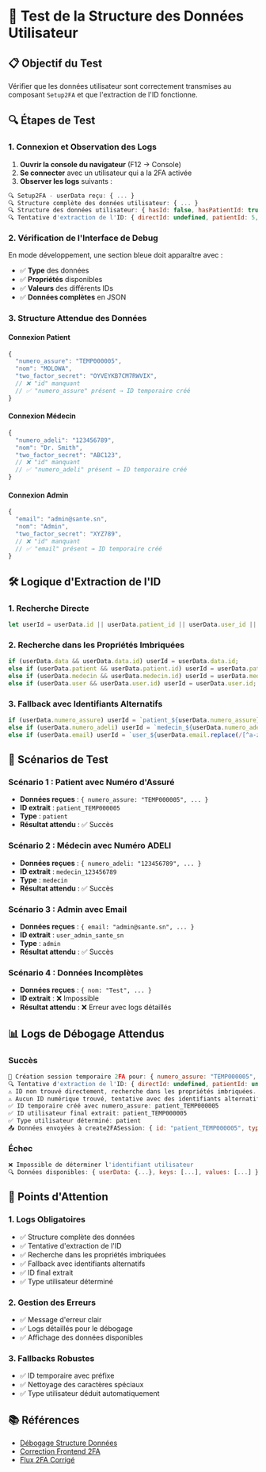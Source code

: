 # 🧪 Test de la Structure des Données Utilisateur

## 📋 **Objectif du Test**

Vérifier que les données utilisateur sont correctement transmises au composant `Setup2FA` et que l'extraction de l'ID fonctionne.

## 🔍 **Étapes de Test**

### **1. Connexion et Observation des Logs**

1. **Ouvrir la console du navigateur** (F12 → Console)
2. **Se connecter** avec un utilisateur qui a la 2FA activée
3. **Observer les logs** suivants :

```javascript
🔍 Setup2FA - userData reçu: { ... }
🔍 Structure complète des données utilisateur: { ... }
🔍 Structure des données utilisateur: { hasId: false, hasPatientId: true, ... }
🔍 Tentative d'extraction de l'ID: { directId: undefined, patientId: 5, ... }
```

### **2. Vérification de l'Interface de Debug**

En mode développement, une section bleue doit apparaître avec :
- ✅ **Type** des données
- ✅ **Propriétés** disponibles
- ✅ **Valeurs** des différents IDs
- ✅ **Données complètes** en JSON

### **3. Structure Attendue des Données**

#### **Connexion Patient**
```javascript
{
  "numero_assure": "TEMP000005",
  "nom": "MOLOWA",
  "two_factor_secret": "OYVEYKB7CM7RWVIX",
  // ❌ "id" manquant
  // ✅ "numero_assure" présent → ID temporaire créé
}
```

#### **Connexion Médecin**
```javascript
{
  "numero_adeli": "123456789",
  "nom": "Dr. Smith",
  "two_factor_secret": "ABC123",
  // ❌ "id" manquant
  // ✅ "numero_adeli" présent → ID temporaire créé
}
```

#### **Connexion Admin**
```javascript
{
  "email": "admin@sante.sn",
  "nom": "Admin",
  "two_factor_secret": "XYZ789",
  // ❌ "id" manquant
  // ✅ "email" présent → ID temporaire créé
}
```

## 🛠️ **Logique d'Extraction de l'ID**

### **1. Recherche Directe**
```javascript
let userId = userData.id || userData.patient_id || userData.user_id || userData.medecin_id;
```

### **2. Recherche dans les Propriétés Imbriquées**
```javascript
if (userData.data && userData.data.id) userId = userData.data.id;
else if (userData.patient && userData.patient.id) userId = userData.patient.id;
else if (userData.medecin && userData.medecin.id) userId = userData.medecin.id;
else if (userData.user && userData.user.id) userId = userData.user.id;
```

### **3. Fallback avec Identifiants Alternatifs**
```javascript
if (userData.numero_assure) userId = `patient_${userData.numero_assure}`;
else if (userData.numero_adeli) userId = `medecin_${userData.numero_adeli}`;
else if (userData.email) userId = `user_${userData.email.replace(/[^a-zA-Z0-9]/g, '_')}`;
```

## 🧪 **Scénarios de Test**

### **Scénario 1 : Patient avec Numéro d'Assuré**
- **Données reçues** : `{ numero_assure: "TEMP000005", ... }`
- **ID extrait** : `patient_TEMP000005`
- **Type** : `patient`
- **Résultat attendu** : ✅ Succès

### **Scénario 2 : Médecin avec Numéro ADELI**
- **Données reçues** : `{ numero_adeli: "123456789", ... }`
- **ID extrait** : `medecin_123456789`
- **Type** : `medecin`
- **Résultat attendu** : ✅ Succès

### **Scénario 3 : Admin avec Email**
- **Données reçues** : `{ email: "admin@sante.sn", ... }`
- **ID extrait** : `user_admin_sante_sn`
- **Type** : `admin`
- **Résultat attendu** : ✅ Succès

### **Scénario 4 : Données Incomplètes**
- **Données reçues** : `{ nom: "Test", ... }`
- **ID extrait** : ❌ Impossible
- **Résultat attendu** : ❌ Erreur avec logs détaillés

## 📊 **Logs de Débogage Attendus**

### **Succès**
```javascript
🔐 Création session temporaire 2FA pour: { numero_assure: "TEMP000005", ... }
🔍 Tentative d'extraction de l'ID: { directId: undefined, patientId: undefined, ... }
⚠️ ID non trouvé directement, recherche dans les propriétés imbriquées...
⚠️ Aucun ID numérique trouvé, tentative avec des identifiants alternatifs...
✅ ID temporaire créé avec numero_assure: patient_TEMP000005
✅ ID utilisateur final extrait: patient_TEMP000005
✅ Type utilisateur déterminé: patient
📤 Données envoyées à create2FASession: { id: "patient_TEMP000005", type: "patient", ... }
```

### **Échec**
```javascript
❌ Impossible de déterminer l'identifiant utilisateur
🔍 Données disponibles: { userData: {...}, keys: [...], values: [...] }
```

## 🚨 **Points d'Attention**

### **1. Logs Obligatoires**
- ✅ Structure complète des données
- ✅ Tentative d'extraction de l'ID
- ✅ Recherche dans les propriétés imbriquées
- ✅ Fallback avec identifiants alternatifs
- ✅ ID final extrait
- ✅ Type utilisateur déterminé

### **2. Gestion des Erreurs**
- ✅ Message d'erreur clair
- ✅ Logs détaillés pour le débogage
- ✅ Affichage des données disponibles

### **3. Fallbacks Robustes**
- ✅ ID temporaire avec préfixe
- ✅ Nettoyage des caractères spéciaux
- ✅ Type utilisateur déduit automatiquement

## 📚 **Références**

- [Débogage Structure Données](./DEBUG_USERDATA_STRUCTURE.md)
- [Correction Frontend 2FA](./CORRECTION_2FA_FRONTEND.md)
- [Flux 2FA Corrigé](./FLUX_2FA_CORRIGE.md)
